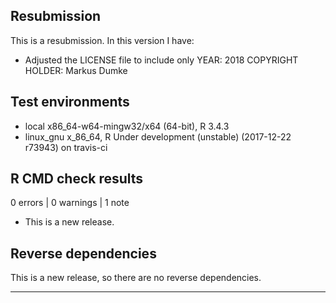 ## Resubmission
This is a resubmission. In this version I have:

* Adjusted the LICENSE file to include only YEAR: 2018  COPYRIGHT HOLDER: Markus Dumke

## Test environments
* local x86_64-w64-mingw32/x64 (64-bit), R 3.4.3
* linux_gnu x_86_64, R Under development (unstable) (2017-12-22 r73943) on travis-ci

## R CMD check results

0 errors | 0 warnings | 1 note

* This is a new release.

## Reverse dependencies

This is a new release, so there are no reverse dependencies.

---

